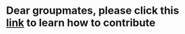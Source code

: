 # Dear groupmates, please click this [link](https://github.com/firstcontributions/first-contributions) to learn how to contribute
